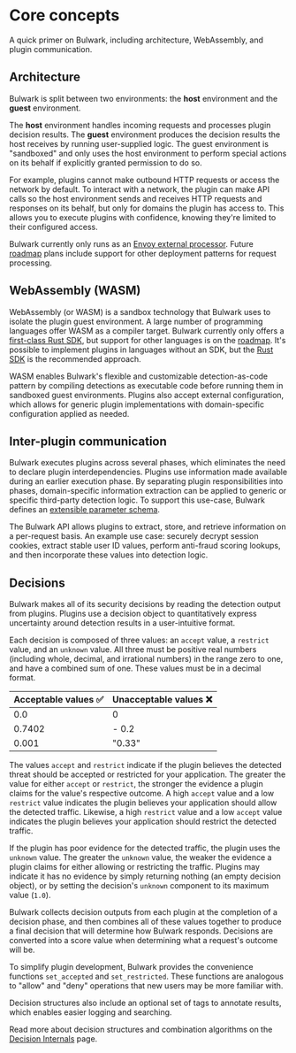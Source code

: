 # Core concepts

A quick primer on Bulwark, including architecture, WebAssembly, and plugin communication.

## Architecture

Bulwark is split between two environments: the **host** environment and the **guest** environment.

The **host** environment handles incoming requests and processes plugin decision results. The **guest** environment produces the decision results the host receives by running user-supplied logic. The guest environment is "sandboxed" and only uses the host environment to perform special actions on its behalf if explicitly granted permission to do so.

For example, plugins cannot make outbound HTTP requests or access the network by default. To interact with a network, the plugin can make API calls so the host environment sends and receives HTTP requests and responses on its behalf, but only for domains the plugin has access to. This allows you to execute plugins with confidence, knowing they're limited to their configured access.

Bulwark currently only runs as an [Envoy external processor](https://www.envoyproxy.io/docs/envoy/latest/api-v3/extensions/filters/http/ext\_proc/v3/ext\_proc.proto). Future [roadmap](../../contributing/roadmap.md) plans include support for other deployment patterns for request processing.

## WebAssembly (WASM)

WebAssembly (or WASM) is a sandbox technology that Bulwark uses to isolate the plugin guest environment. A large number of programming languages offer WASM as a compiler target. Bulwark currently only offers a [first-class Rust SDK](https://docs.rs/bulwark-wasm-sdk/latest/bulwark_wasm_sdk/), but support for other languages is on the [roadmap](../../contributing/roadmap.md). It's possible to implement plugins in languages without an SDK, but the [Rust SDK](https://docs.rs/bulwark-wasm-sdk/latest/bulwark_wasm_sdk/) is the recommended approach.

WASM enables Bulwark's flexible and customizable detection-as-code pattern by compiling detections as executable code before running them in sandboxed guest environments. Plugins also accept external configuration, which allows for generic plugin implementations with domain-specific configuration applied as needed.

## Inter-plugin communication

Bulwark executes plugins across several phases, which eliminates the need to declare plugin interdependencies. Plugins use information made available during an earlier execution phase. By separating plugin responsibilities into phases, domain-specific information extraction can be applied to generic or specific third-party detection logic. To support this use-case, Bulwark defines an [extensible parameter schema](../../api/bulwark-parameter-schema.md).

The Bulwark API allows plugins to extract, store, and retrieve information on a per-request basis. An example use case: securely decrypt session cookies, extract stable user ID values, perform anti-fraud scoring lookups, and then incorporate these values into detection logic.

## Decisions

Bulwark makes all of its security decisions by reading the detection output from plugins. Plugins use a decision object to quantitatively express uncertainty around detection results in a user-intuitive format.

Each decision is composed of three values: an `accept` value, a `restrict` value, and an `unknown` value. All three must be positive real numbers (including whole, decimal, and irrational numbers) in the range zero to one, and have a combined sum of one. These values must be in a decimal format.

| Acceptable values ✅  | Unacceptable values ❌ |
| -------------------- | --------------------- |
| 0.0                  | 0                     |
| 0.7402               | - 0.2                 |
| 0.001                | "0.33"                |

The values `accept` and `restrict` indicate if the plugin believes the detected threat should be accepted or restricted for your application. The greater the value for either `accept` or `restrict`, the stronger the evidence a plugin claims for the value's respective outcome. A high `accept` value and a low `restrict` value indicates the plugin believes your application should allow the detected traffic. Likewise, a high `restrict` value and a low `accept` value indicates the plugin believes your application should restrict the detected traffic.

If the plugin has poor evidence for the detected traffic, the plugin uses the `unknown` value. The greater the `unknown` value, the weaker the evidence a plugin claims for either allowing or restricting the traffic. Plugins may indicate it has no evidence by simply returning nothing (an empty decision object), or by setting the decision's `unknown` component to its maximum value (`1.0`).

Bulwark collects decision outputs from each plugin at the completion of a decision phase, and then combines all of these values together to produce a final decision that will determine how Bulwark responds. Decisions are converted into a score value when determining what a request's outcome will be.

To simplify plugin development, Bulwark provides the convenience functions `set_accepted` and `set_restricted`. These functions are analogous to "allow" and "deny" operations that new users may be more familiar with.

Decision structures also include an optional set of tags to annotate results, which enables easier logging and searching.

Read more about decision structures and combination algorithms on the [Decision Internals](decision-internals.md) page.
